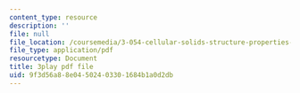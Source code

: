 ```yaml
---
content_type: resource
description: ''
file: null
file_location: /coursemedia/3-054-cellular-solids-structure-properties-and-applications-spring-2015/9f3d56a88e04502403301684b1a0d2db_U2DvFy2qM74.pdf
file_type: application/pdf
resourcetype: Document
title: 3play pdf file
uid: 9f3d56a8-8e04-5024-0330-1684b1a0d2db
---
```

